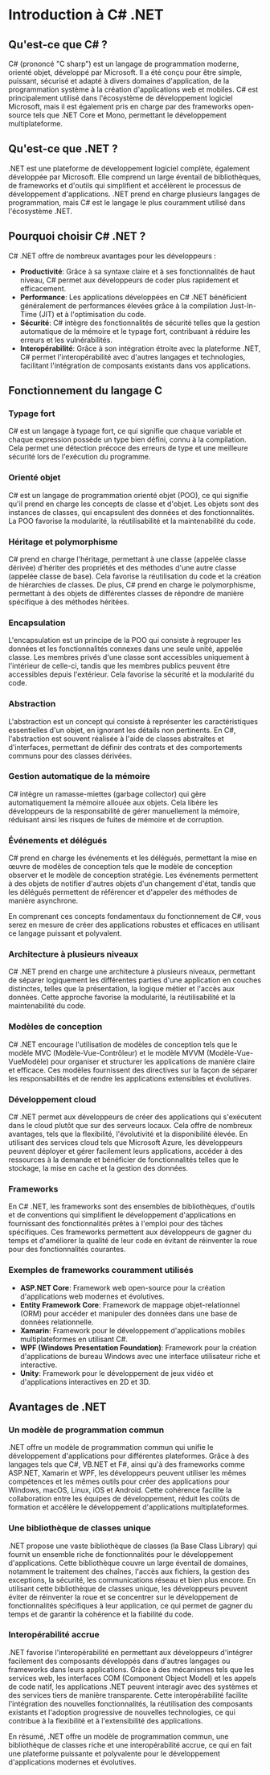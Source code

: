 # Introduction à C# .NET

## Qu'est-ce que C# ?

C# (prononcé "C sharp") est un langage de programmation moderne, orienté objet, développé par Microsoft. Il a été conçu pour être simple, puissant, sécurisé et adapté à divers domaines d'application, de la programmation système à la création d'applications web et mobiles. C# est principalement utilisé dans l'écosystème de développement logiciel Microsoft, mais il est également pris en charge par des frameworks open-source tels que .NET Core et Mono, permettant le développement multiplateforme.

## Qu'est-ce que .NET ?

.NET est une plateforme de développement logiciel complète, également développée par Microsoft. Elle comprend un large éventail de bibliothèques, de frameworks et d'outils qui simplifient et accélèrent le processus de développement d'applications. .NET prend en charge plusieurs langages de programmation, mais C# est le langage le plus couramment utilisé dans l'écosystème .NET.

## Pourquoi choisir C# .NET ?

C# .NET offre de nombreux avantages pour les développeurs :

- **Productivité**: Grâce à sa syntaxe claire et à ses fonctionnalités de haut niveau, C# permet aux développeurs de coder plus rapidement et efficacement.
- **Performance**: Les applications développées en C# .NET bénéficient généralement de performances élevées grâce à la compilation Just-In-Time (JIT) et à l'optimisation du code.
- **Sécurité**: C# intègre des fonctionnalités de sécurité telles que la gestion automatique de la mémoire et le typage fort, contribuant à réduire les erreurs et les vulnérabilités.
- **Interopérabilité**: Grâce à son intégration étroite avec la plateforme .NET, C# permet l'interopérabilité avec d'autres langages et technologies, facilitant l'intégration de composants existants dans vos applications.

## Fonctionnement du langage C

### Typage fort

C# est un langage à typage fort, ce qui signifie que chaque variable et chaque expression possède un type bien défini, connu à la compilation. Cela permet une détection précoce des erreurs de type et une meilleure sécurité lors de l'exécution du programme.

### Orienté objet

C# est un langage de programmation orienté objet (POO), ce qui signifie qu'il prend en charge les concepts de classe et d'objet. Les objets sont des instances de classes, qui encapsulent des données et des fonctionnalités. La POO favorise la modularité, la réutilisabilité et la maintenabilité du code.

### Héritage et polymorphisme

C# prend en charge l'héritage, permettant à une classe (appelée classe dérivée) d'hériter des propriétés et des méthodes d'une autre classe (appelée classe de base). Cela favorise la réutilisation du code et la création de hiérarchies de classes. De plus, C# prend en charge le polymorphisme, permettant à des objets de différentes classes de répondre de manière spécifique à des méthodes héritées.

### Encapsulation

L'encapsulation est un principe de la POO qui consiste à regrouper les données et les fonctionnalités connexes dans une seule unité, appelée classe. Les membres privés d'une classe sont accessibles uniquement à l'intérieur de celle-ci, tandis que les membres publics peuvent être accessibles depuis l'extérieur. Cela favorise la sécurité et la modularité du code.

### Abstraction

L'abstraction est un concept qui consiste à représenter les caractéristiques essentielles d'un objet, en ignorant les détails non pertinents. En C#, l'abstraction est souvent réalisée à l'aide de classes abstraites et d'interfaces, permettant de définir des contrats et des comportements communs pour des classes dérivées.

### Gestion automatique de la mémoire

C# intègre un ramasse-miettes (garbage collector) qui gère automatiquement la mémoire allouée aux objets. Cela libère les développeurs de la responsabilité de gérer manuellement la mémoire, réduisant ainsi les risques de fuites de mémoire et de corruption.

### Événements et délégués

C# prend en charge les événements et les délégués, permettant la mise en œuvre de modèles de conception tels que le modèle de conception observer et le modèle de conception stratégie. Les événements permettent à des objets de notifier d'autres objets d'un changement d'état, tandis que les délégués permettent de référencer et d'appeler des méthodes de manière asynchrone.

En comprenant ces concepts fondamentaux du fonctionnement de C#, vous serez en mesure de créer des applications robustes et efficaces en utilisant ce langage puissant et polyvalent.

### Architecture à plusieurs niveaux

C# .NET prend en charge une architecture à plusieurs niveaux, permettant de séparer logiquement les différentes parties d'une application en couches distinctes, telles que la présentation, la logique métier et l'accès aux données. Cette approche favorise la modularité, la réutilisabilité et la maintenabilité du code.

### Modèles de conception

C# .NET encourage l'utilisation de modèles de conception tels que le modèle MVC (Modèle-Vue-Contrôleur) et le modèle MVVM (Modèle-Vue-VueModèle) pour organiser et structurer les applications de manière claire et efficace. Ces modèles fournissent des directives sur la façon de séparer les responsabilités et de rendre les applications extensibles et évolutives.

### Développement cloud

C# .NET permet aux développeurs de créer des applications qui s'exécutent dans le cloud plutôt que sur des serveurs locaux. Cela offre de nombreux avantages, tels que la flexibilité, l'évolutivité et la disponibilité élevée. En utilisant des services cloud tels que Microsoft Azure, les développeurs peuvent déployer et gérer facilement leurs applications, accéder à des ressources à la demande et bénéficier de fonctionnalités telles que le stockage, la mise en cache et la gestion des données.

### Frameworks

En C# .NET, les frameworks sont des ensembles de bibliothèques, d'outils et de conventions qui simplifient le développement d'applications en fournissant des fonctionnalités prêtes à l'emploi pour des tâches spécifiques. Ces frameworks permettent aux développeurs de gagner du temps et d'améliorer la qualité de leur code en évitant de réinventer la roue pour des fonctionnalités courantes.

### Exemples de frameworks couramment utilisés

- **ASP.NET Core**: Framework web open-source pour la création d'applications web modernes et évolutives.
- **Entity Framework Core**: Framework de mappage objet-relationnel (ORM) pour accéder et manipuler des données dans une base de données relationnelle.
- **Xamarin**: Framework pour le développement d'applications mobiles multiplateformes en utilisant C#.
- **WPF (Windows Presentation Foundation)**: Framework pour la création d'applications de bureau Windows avec une interface utilisateur riche et interactive.
- **Unity**: Framework pour le développement de jeux vidéo et d'applications interactives en 2D et 3D.

## Avantages de .NET

### Un modèle de programmation commun

.NET offre un modèle de programmation commun qui unifie le développement d'applications pour différentes plateformes. Grâce à des langages tels que C#, VB.NET et F#, ainsi qu'à des frameworks comme ASP.NET, Xamarin et WPF, les développeurs peuvent utiliser les mêmes compétences et les mêmes outils pour créer des applications pour Windows, macOS, Linux, iOS et Android. Cette cohérence facilite la collaboration entre les équipes de développement, réduit les coûts de formation et accélère le développement d'applications multiplateformes.

### Une bibliothèque de classes unique

.NET propose une vaste bibliothèque de classes (la Base Class Library) qui fournit un ensemble riche de fonctionnalités pour le développement d'applications. Cette bibliothèque couvre un large éventail de domaines, notamment le traitement des chaînes, l'accès aux fichiers, la gestion des exceptions, la sécurité, les communications réseau et bien plus encore. En utilisant cette bibliothèque de classes unique, les développeurs peuvent éviter de réinventer la roue et se concentrer sur le développement de fonctionnalités spécifiques à leur application, ce qui permet de gagner du temps et de garantir la cohérence et la fiabilité du code.

### Interopérabilité accrue

.NET favorise l'interopérabilité en permettant aux développeurs d'intégrer facilement des composants développés dans d'autres langages ou frameworks dans leurs applications. Grâce à des mécanismes tels que les services web, les interfaces COM (Component Object Model) et les appels de code natif, les applications .NET peuvent interagir avec des systèmes et des services tiers de manière transparente. Cette interopérabilité facilite l'intégration des nouvelles fonctionnalités, la réutilisation des composants existants et l'adoption progressive de nouvelles technologies, ce qui contribue à la flexibilité et à l'extensibilité des applications.

En résumé, .NET offre un modèle de programmation commun, une bibliothèque de classes riche et une interopérabilité accrue, ce qui en fait une plateforme puissante et polyvalente pour le développement d'applications modernes et évolutives.
